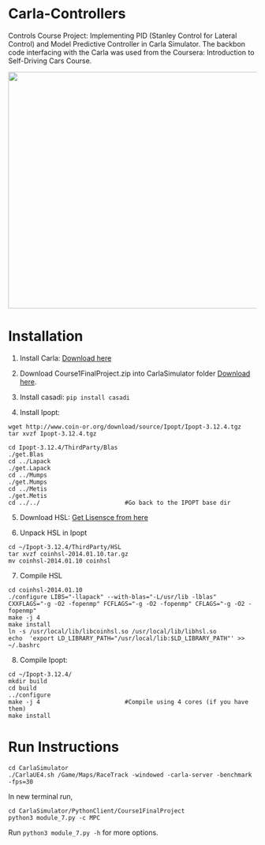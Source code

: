 # Carla-Controllers
Controls Course Project: Implementing PID (Stanley Control for Lateral Control) and Model Predictive Controller in Carla Simulator. The backbon code interfacing with the Carla was used from the Coursera: Introduction to Self-Driving Cars Course.

<p align="center">
  <img width="640" height="480" src="https://github.com/sapan-ostic/Carla-Controllers/blob/main/results/mpc_carla.gif">
</p>

# Installation 
1. Install Carla: [Download here](https://d18ky98rnyall9.cloudfront.net/IFfK-Ce8Eem3Cw5hhdQCGg_210f0c4027bc11e9ae95c9d2c8ddb796_CARLA-Setup-Guide-_Ubuntu_.pdf?Expires=1607904000&Signature=Luzyz99-6Uzg5x3NvJff3HpUQCsH7iOWKiiVjq1EVRFSZc8UY-SrAP8sbxDg0MxOAIDMob1cZNNQL3FfgwkYkR8WwUHEgdGU-FIua5jGs3EbnxPJgVKeYBEQaArKGKh56pspUiOSWcU1tFG~m6crK5aS0YrOCVH1eALf5OT~2M8_&Key-Pair-Id=APKAJLTNE6QMUY6HBC5A) 

2. Download Course1FinalProject.zip into CarlaSimulator folder [Download here](https://d18ky98rnyall9.cloudfront.net/ZQFoJyNEEem3Cw5hhdQCGg_65256a90234411e982bdbb99b90531e3_Course1FinalProject.zip?Expires=1607817600&Signature=VJrunHtmRKcAqHIU8DVvDnZQyHWWSXrr3yUSpZ~H~N~dgEhzu6khmHO-MPOlKmYz45xCE5qzRBekhK16f7-Xe2bgK-YyqpjP-8pm29Kt8NETgW3TOZl7RZDiEqCoMSvWILUdlpdXD-agkDBuIgvX9Df2Gjmyc8MHhpTiCasKJbY_&Key-Pair-Id=APKAJLTNE6QMUY6HBC5A).

3. Install casadi: `pip install casadi`

4. Install Ipopt:
```
wget http://www.coin-or.org/download/source/Ipopt/Ipopt-3.12.4.tgz
tar xvzf Ipopt-3.12.4.tgz

cd Ipopt-3.12.4/ThirdParty/Blas
./get.Blas
cd ../Lapack
./get.Lapack
cd ../Mumps
./get.Mumps
cd ../Metis
./get.Metis
cd ../../                        #Go back to the IPOPT base dir
```
5. Download HSL: [Get Lisensce from here](http://www.hsl.rl.ac.uk/ipopt/)

6. Unpack HSL in Ipopt
```
cd ~/Ipopt-3.12.4/ThirdParty/HSL
tar xvzf coinhsl-2014.01.10.tar.gz
mv coinhsl-2014.01.10 coinhsl
```
7. Compile HSL
```
cd coinhsl-2014.01.10
./configure LIBS="-llapack" --with-blas="-L/usr/lib -lblas" CXXFLAGS="-g -O2 -fopenmp" FCFLAGS="-g -O2 -fopenmp" CFLAGS="-g -O2 -fopenmp"
make -j 4
make install
ln -s /usr/local/lib/libcoinhsl.so /usr/local/lib/libhsl.so
echo  'export LD_LIBRARY_PATH="/usr/local/lib:$LD_LIBRARY_PATH"' >> ~/.bashrc 
```

8. Compile Ipopt:
```
cd ~/Ipopt-3.12.4/
mkdir build
cd build
../configure
make -j 4                        #Compile using 4 cores (if you have them)
make install
```

# Run Instructions 
```
cd CarlaSimulator
./CarlaUE4.sh /Game/Maps/RaceTrack -windowed -carla-server -benchmark -fps=30
```

In new terminal run,
```
cd CarlaSimulator/PythonClient/Course1FinalProject
python3 module_7.py -c MPC
```
Run `python3 module_7.py -h` for more options. 
